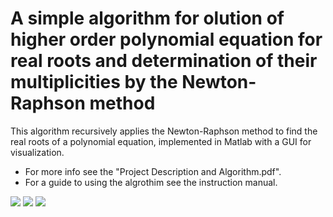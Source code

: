 # A simple algorithm for olution of higher order polynomial equation for real roots and determination of their multiplicities by the Newton-Raphson method
This algorithm recursively applies the Newton-Raphson method to find the real roots of a polynomial equation, implemented in Matlab with a GUI for visualization.
* For more info see the "Project Description and Algorithm.pdf".
* For a guide to using the algrothim see the instruction manual.


![](https://i.imgur.com/HrmhiUZ.png?1)
![](https://i.imgur.com/qqbVkY2.png)
![](https://i.imgur.com/h8rI6ky.png)
